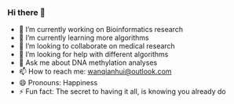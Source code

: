 ### Hi there 👋

<!--
**QianhuiWan/QianhuiWan** is a ✨ _special_ ✨ repository because its `README.md` (this file) appears on your GitHub profile.

Here are some ideas to get you started:
-->

- 🔭 I’m currently working on Bioinformatics research
- 🌱 I’m currently learning more algorithms 
- 👯 I’m looking to collaborate on medical research
- 🤔 I’m looking for help with different algorithms 
- 💬 Ask me about DNA methylation analyses
- 📫 How to reach me: wanqianhui@outlook.com
- 😄 Pronouns: Happiness
- ⚡ Fun fact: The secret to having it all, is knowing you already do

